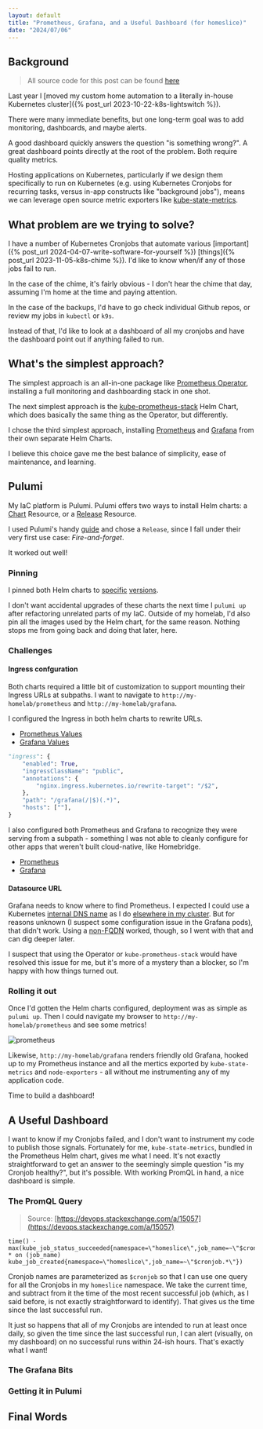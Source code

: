 ```yaml
---
layout: default
title: "Prometheus, Grafana, and a Useful Dashboard (for homeslice)"
date: "2024/07/06"
---
```


## Background

> All source code for this post can be found [here](https://github.com/mikepartelow/homeslice)

Last year I [moved my custom home automation to a literally in-house Kubernetes cluster]({% post_url 2023-10-22-k8s-lightswitch %}).

There were many immediate benefits, but one long-term goal was to add monitoring, dashboards, and maybe alerts. 

A good dashboard quickly answers the question "is something wrong?". A great dashboard points directly at the root of the problem. Both require quality metrics.

Hosting applications on Kubernetes, particularly if we design them specifically to run on Kubernetes (e.g. using Kubernetes Cronjobs for recurring tasks, versus in-app constructs like "background jobs"), means we can leverage open source metric exporters like [kube-state-metrics](https://github.com/kubernetes/kube-state-metrics).

## What problem are we trying to solve?

I have a number of Kubernetes Cronjobs that automate various [important]({% post_url 2024-04-07-write-software-for-yourself %}) [things]({% post_url 2023-11-05-k8s-chime %}). I'd like to know when/if any of those jobs fail to run. 

In the case of the chime, it's fairly obvious - I don't hear the chime that day, assuming I'm home at the time and paying attention.

In the case of the backups, I'd have to go check individual Github repos, or review my jobs in `kubectl` or `k9s`.

Instead of that, I'd like to look at a dashboard of all my cronjobs and have the dashboard point out if anything failed to run.

## What's the simplest approach?

The simplest approach is an all-in-one package like [Prometheus Operator](https://github.com/prometheus-operator/prometheus-operator?tab=readme-ov-file#prometheus-operator), installing a full monitoring and dashboarding stack in one shot.

The next simplest approach is the [kube-prometheus-stack](https://github.com/prometheus-community/helm-charts/tree/main/charts/kube-prometheus-stack) Helm Chart, which does basically the same thing as the Operator, but differently.

I chose the third simplest approach, installing [Prometheus](https://github.com/prometheus-community/helm-charts/tree/main/charts/prometheus) and [Grafana](https://github.com/grafana/helm-charts/tree/main/charts/grafana) from their own separate Helm Charts. 

I believe this choice gave me the best balance of simplicity, ease of maintenance, and learning.

## Pulumi

My IaC platform is Pulumi. Pulumi offers two ways to install Helm charts: a [Chart](https://www.pulumi.com/registry/packages/kubernetes/api-docs/helm/v4/chart/) Resource, or a [Release](https://www.pulumi.com/registry/packages/kubernetes/api-docs/helm/v3/release/) Resource.

I used Pulumi's handy [guide](https://www.pulumi.com/registry/packages/kubernetes/how-to-guides/choosing-the-right-helm-resource-for-your-use-case/) and chose a `Release`, since I fall under their very first use case: *Fire-and-forget*.

It worked out well!

### Pinning

I pinned both Helm charts to [specific](https://github.com/mikepartelow/homeslice/blob/5f30888a2ff898a5ad43a425208bb2c715777ef9/pulumi/Pulumi.prod.yaml#L41) [versions](https://github.com/mikepartelow/homeslice/blob/5f30888a2ff898a5ad43a425208bb2c715777ef9/pulumi/Pulumi.prod.yaml#L43).

I don't want accidental upgrades of these charts the next time I `pulumi up` after refactoring unrelated parts of my IaC. Outside of my homelab, I'd also pin all the images used by the Helm chart, for the same reason. Nothing stops me from going back and doing that later, here. 

### Challenges

#### Ingress confguration

Both charts required a little bit of customization to support mounting their Ingress URLs at subpaths. I want to navigate to `http://my-homelab/prometheus` and `http://my-homelab/grafana`. 

I configured the Ingress in both helm charts to rewrite URLs.

- [Prometheus Values](https://github.com/mikepartelow/homeslice/blob/5f30888a2ff898a5ad43a425208bb2c715777ef9/pulumi/monitoring/prometheus.py#L33)
- [Grafana Values](https://github.com/mikepartelow/homeslice/blob/5f30888a2ff898a5ad43a425208bb2c715777ef9/pulumi/monitoring/grafana.py#L31)

```python
"ingress": {
    "enabled": True,
    "ingressClassName": "public",
    "annotations": {
        "nginx.ingress.kubernetes.io/rewrite-target": "/$2",
    },
    "path": "/grafana(/|$)(.*)",
    "hosts": [""],
}
```

I also configured both Prometheus and Grafana to recognize they were serving from a subpath - something I was not able to cleanly configure for other apps that weren't built cloud-native, like Homebridge.

- [Prometheus](https://github.com/mikepartelow/homeslice/blob/5f30888a2ff898a5ad43a425208bb2c715777ef9/pulumi/monitoring/prometheus.py#L30)
- [Grafana](https://github.com/mikepartelow/homeslice/blob/5f30888a2ff898a5ad43a425208bb2c715777ef9/pulumi/monitoring/grafana.py#L78)

#### Datasource URL

Grafana needs to know where to find Prometheus. I expected I could use a Kubernetes [internal DNS name](https://kubernetes.io/docs/concepts/services-networking/dns-pod-service/) as I do [elsewhere in my cluster](https://github.com/mikepartelow/homeslice/blob/main/pulumi/Pulumi.prod.yaml#L17). But for reasons unknown (I suspect some configuration issue in the Grafana pods), that didn't work. Using a [non-FQDN](https://github.com/mikepartelow/homeslice/blob/5f30888a2ff898a5ad43a425208bb2c715777ef9/pulumi/Pulumi.prod.yaml#L45) worked, though, so I went with that and can dig deeper later.

I suspect that using the Operator or `kube-prometheus-stack` would have resolved this issue for me, but it's more of a mystery than a blocker, so I'm happy with how things turned out.

### Rolling it out

Once I'd gotten the Helm charts configured, deployment was as simple as `pulumi up`. Then I could navigate my browser to `http://my-homelab/prometheus` and see some metrics!

![prometheus](/assets/img/prometheus.png)

Likewise, `http://my-homelab/grafana` renders friendly old Grafana, hooked up to my Prometheus instance and all the mertics exported by `kube-state-metrics` and `node-exporters` - all without me instrumenting any of my application code.

Time to build a dashboard!

## A Useful Dashboard

I want to know if my Cronjobs failed, and I don't want to instrument my code to publish those signals. Fortunately for me, `kube-state-metrics`, bundled in the Prometheus Helm chart, gives me what I need. It's not exactly straightforward to get an answer to the seemingly simple question "is my Cronjob healthy?", but it's possible. With working PromQL in hand, a nice dashboard is simple.

### The PromQL Query

> Source: [https://devops.stackexchange.com/a/15057](https://devops.stackexchange.com/a/15057)

```promql
time() - max(kube_job_status_succeeded{namespace=\"homeslice\",job_name=~\"$cronjob.*\"} * on (job_name) kube_job_created{namespace=\"homeslice\",job_name=~\"$cronjob.*\"})
```

Cronjob names are parameterized as `$cronjob` so that I can use one query for all the Cronjobs in my `homeslice` namespace. We take the current time, and subtract from it the time of the most recent successful job (which, as I said before, is not exactly straightforward to identify). That gives us the time since the last successful run.

It just so happens that all of my Cronjobs are intended to run at least once daily, so given the time since the last successful run, I can alert (visually, on my dashboard) on no successful runs within 24-ish hours. That's exactly what I want!

### The Grafana Bits

### Getting it in Pulumi

## Final Words
